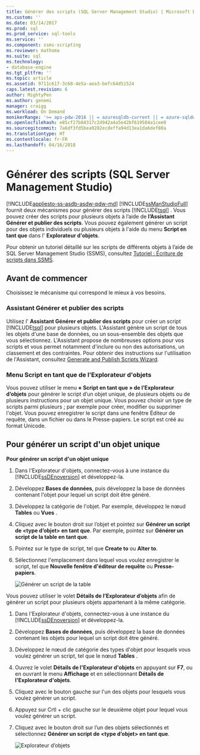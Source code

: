 ```yaml
---
title: Générer des scripts (SQL Server Management Studio) | Microsoft Docs
ms.custom: ''
ms.date: 03/14/2017
ms.prod: sql
ms.prod_service: sql-tools
ms.service: ''
ms.component: ssms-scripting
ms.reviewer: mathoma
ms.suite: sql
ms.technology:
- database-engine
ms.tgt_pltfrm: ''
ms.topic: article
ms.assetid: 9711c617-3c68-4e5a-aea3-befc64d51524
caps.latest.revision: 6
author: MightyPen
ms.author: genemi
manager: craigg
ms.workload: On Demand
monikerRange: '>= aps-pdw-2016 || = azuresqldb-current || = azure-sqldw-latest || >= sql-server-2016 || = sqlallproducts-allversions'
ms.openlocfilehash: e85cf27b84317c2d942a4a5e42bf619504a1cee0
ms.sourcegitcommit: 7a6df3fd5bea9282ecdeffa94d13ea1da6def80a
ms.translationtype: HT
ms.contentlocale: fr-FR
ms.lasthandoff: 04/16/2018
---
```

# <a name="generate-scripts-sql-server-management-studio"></a>Générer des scripts (SQL Server Management Studio)
[!INCLUDE[appliesto-ss-asdb-asdw-pdw-md](../../includes/appliesto-ss-asdb-asdw-pdw-md.md)]
  [!INCLUDE[ssManStudioFull](../../includes/ssmanstudiofull-md.md)] fournit deux mécanismes pour générer des scripts [!INCLUDE[tsql](../../includes/tsql-md.md)] . Vous pouvez créer des scripts pour plusieurs objets à l’aide de **l’Assistant Générer et publier des scripts**. Vous pouvez également générer un script pour des objets individuels ou plusieurs objets à l'aide du menu **Script en tant que** dans l' **Explorateur d'objets**.  

Pour obtenir un tutoriel détaillé sur les scripts de différents objets à l’aide de SQL Server Management Studio (SSMS), consultez [Tutoriel : Écriture de scripts dans SSMS](https://docs.microsoft.com/en-us/sql/ssms/tutorials/scripting-ssms).

  
## <a name="before-you-begin"></a>Avant de commencer  
 Choisissez le mécanisme qui correspond le mieux à vos besoins.  
  
###  <a name="GenPubScriptWiz"></a> Assistant Générer et publier des scripts  
 Utilisez l' **Assistant Générer et publier des scripts** pour créer un script [!INCLUDE[tsql](../../includes/tsql-md.md)] pour plusieurs objets. L'Assistant génère un script de tous les objets d'une base de données, ou un sous-ensemble des objets que vous sélectionnez. L'Assistant propose de nombreuses options pour vos scripts et vous permet notamment d'inclure ou non des autorisations, un classement et des contraintes. Pour obtenir des instructions sur l'utilisation de l'Assistant, consultez [Generate and Publish Scripts Wizard](../../relational-databases/scripting/generate-and-publish-scripts-wizard.md).  
  
###  <a name="OEScriptAsMenu"></a> Menu Script en tant que de l'Explorateur d'objets  
 Vous pouvez utiliser le menu **« Script en tant que » de l’Explorateur d’objets** pour générer le script d’un objet unique, de plusieurs objets ou de plusieurs instructions pour un objet unique. Vous pouvez choisir un type de scripts parmi plusieurs ; par exemple pour créer, modifier ou supprimer l'objet. Vous pouvez enregistrer le script dans une fenêtre Éditeur de requête, dans un fichier ou dans le Presse-papiers. Le script est créé au format Unicode.  
  
##  <a name="ScriptSingleObject"></a> Pour générer un script d'un objet unique  
 **Pour générer un script d'un objet unique**  
  
1.  Dans l'Explorateur d'objets, connectez-vous à une instance du [!INCLUDE[ssDEnoversion](../../includes/ssdenoversion-md.md)] et développez-la.  
  
2.  Développez **Bases de données**, puis développez la base de données contenant l'objet pour lequel un script doit être généré.  
  
3.  Développez la catégorie de l'objet. Par exemple, développez le nœud **Tables** ou **Vues** .  
  
4.  Cliquez avec le bouton droit sur l’objet et pointez sur **Générer un script de \<type d’objet> en tant que**. Par exemple, pointez sur **Générer un script de la table en tant que**.  
  
5.  Pointez sur le type de script, tel que **Create to** ou **Alter to**.  
  
6.  Sélectionnez l'emplacement dans lequel vous voulez enregistrer le script, tel que **Nouvelle fenêtre d'éditeur de requête** ou **Presse-papiers**.  

    ![Générer un script de la table](media/generate-scripts-sql-server-management-studio/scripttable.png)
  
  
 Vous pouvez utiliser le volet **Détails de l’Explorateur d’objets** afin de générer un script pour plusieurs objets appartenant à la même catégorie.  
  
1.  Dans l'Explorateur d'objets, connectez-vous à une instance du [!INCLUDE[ssDEnoversion](../../includes/ssdenoversion-md.md)] et développez-la.  
  
2.  Développez **Bases de données**, puis développez la base de données contenant les objets pour lequel un script doit être généré.  
  
3.  Développez le nœud de catégorie des types d'objet pour lesquels vous voulez générer un script, tel que le nœud **Tables** .  
  
4.  Ouvrez le volet **Détails de l'Explorateur d'objets** en appuyant sur **F7**, ou en ouvrant le menu **Affichage** et en sélectionnant **Détails de l'Explorateur d'objets**.  
  
5.  Cliquez avec le bouton gauche sur l'un des objets pour lesquels vous voulez générer un script.  
  
6.  Appuyez sur Crtl + clic gauche sur le deuxième objet pour lequel vous voulez générer un script.  
  
7.  Cliquez avec le bouton droit sur l’un des objets sélectionnés et sélectionnez **Générer un script de \<type d’objet> en tant que**.  

    ![Explorateur d’objets](media/generate-scripts-sql-server-management-studio/objectexplorerdetails.png)
  
  
